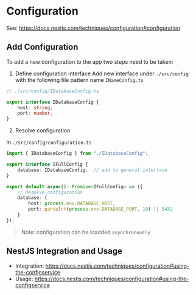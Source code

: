 # Configuration

See: https://docs.nestjs.com/techniques/configuration#configuration

## Add Configuration

To add a new configuration to the app two steps need to be taken:

1. Define configuration interface
Add new interface under `./src/config` with the following file pattern name `INameConfig.ts`

```ts
// ./src/config/IDatabaseConfig.ts

export interface IDatabaseConfig {
    host: string,
    port: number,
}
```

2. Resolve configuration

In `./src/config/configuration.ts`

```ts
import { IDatabaseConfig } from "./IDatabaseConfig";

export interface IFullConfig {
    database: IDatabaseConfig,  // add to general interface
}

export default async(): Promise<IFullConfig> => ({
    // Resolve configuration
    database: {
        host: process.env.DATABASE_HOST,
        port: parseInt(process.env.DATABASE_PORT, 10) || 5432
    }
});
```

> Note: configuration can be loadded `asynchronously`

## NestJS Integration and Usage

* Integration: https://docs.nestjs.com/techniques/configuration#using-the-configservice
* Usage: https://docs.nestjs.com/techniques/configuration#using-the-configservice


